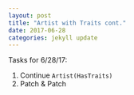 ```yaml
---
layout: post
title: "Artist with Traits cont."
date: 2017-06-28
categories: jekyll update
---
```

Tasks for 6/28/17:
1. Continue `Artist(HasTraits)`
2. Patch & Patch

